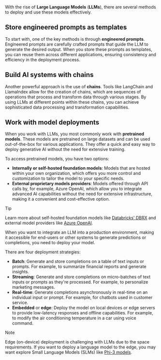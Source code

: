 With the rise of **Large Language Models** (**LLMs**), there are several methods to deploy and use these models effectively.

## Store engineered prompts as templates

To start with, one of the key methods is through **engineered prompts**. Engineered prompts are carefully crafted prompts that guide the LLM to generate the desired output. When you store these prompts as templates, you can reuse them across different applications, ensuring consistency and efficiency in the deployment process.

## Build AI systems with chains

Another powerful approach is the use of **chains**. Tools like LangChain and LlamaIndex allow for the creation of chains, which are sequences of operations that process and transform data through various stages. By using LLMs at different points within these chains, you can achieve sophisticated data processing and transformation capabilities.

## Work with model deployments

When you work with LLMs, you most commonly work with **pretrained models**. These models are pretrained on large datasets and can be used out-of-the-box for various applications. They offer a quick and easy way to deploy generative AI without the need for extensive training.

To access pretrained models, you have two options:

- **Internally or self-hosted foundation models**: Models that are hosted within your own organization, which offers you more control and customization to tailor the model to your specific needs.
- **External proprietary models providers**: Models offered through API calls by, for example,  Azure OpenAI, which allow you to integrate advanced AI capabilities without the need for extensive infrastructure, making it a convenient and cost-effective option.

> [!Tip]
> Learn more about self-hosted foundation models like [Databricks' DBRX](https://www.databricks.com/blog/introducing-dbrx-new-state-art-open-llm?azure-portal=true) and external model providers like [Azure OpenAI](/azure/ai-services/openai/overview?azure-portal=true).

When you want to integrate an LLM into a production environment, making it accessible for end-users or other systems to generate predictions or completions, you need to deploy your model.

There are four deployment strategies:

- **Batch**: Generate and store completions on a table of text inputs or prompts. For example, to summarize financial reports and generate insights.
- **Streaming**: Generate and store completions on micro-batches of text inputs or prompts as they're processed. For example, to personalize marketing messages.
- **Real-time**: Generate completions asynchronously in real-time on an individual input or prompt. For example, for chatbots used in customer service.
- **Embedded** or **edge**: Deploy the model on local devices or edge servers to provide low-latency responses and offline capabilities. For example, to modify the air conditioning temperature in a car using voice command.

> [!Note]
> Edge (on-device) deployment is challenging with LLMs due to the space requirements. If you want to deploy a language model to the edge, you may want explore Small Language Models (SLMs) like [Phi-3 models](/shows/the-download/the-download-new-github-merch-phi-3-model-code-font-updates-and-more?azure-portal=true).
